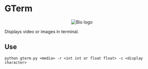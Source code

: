 
# GTerm 
<p align="center">
  <img src="/figures/bio_logo.jpeg" alt="Bio logo"/>
</p>

Displays video or images in terminal. 

## Use
```
python gterm.py <media> -r <int int or float float> -c <display character> 
```